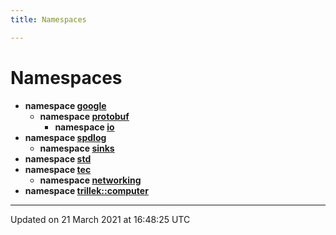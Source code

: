 ```yaml
---
title: Namespaces

---
```


# Namespaces




* **namespace [google](/engine/Namespaces/namespacegoogle/)** 
    * **namespace [protobuf](/engine/Namespaces/namespacegoogle_1_1protobuf/)** 
        * **namespace [io](/engine/Namespaces/namespacegoogle_1_1protobuf_1_1io/)** 
* **namespace [spdlog](/engine/Namespaces/namespacespdlog/)** 
    * **namespace [sinks](/engine/Namespaces/namespacespdlog_1_1sinks/)** 
* **namespace [std](/engine/Namespaces/namespacestd/)** 
* **namespace [tec](/engine/Namespaces/namespacetec/)** 
    * **namespace [networking](/engine/Namespaces/namespacetec_1_1networking/)** 
* **namespace [trillek::computer](/engine/Namespaces/namespacetrillek_1_1computer/)** 



-------------------------------

Updated on 21 March 2021 at 16:48:25 UTC
